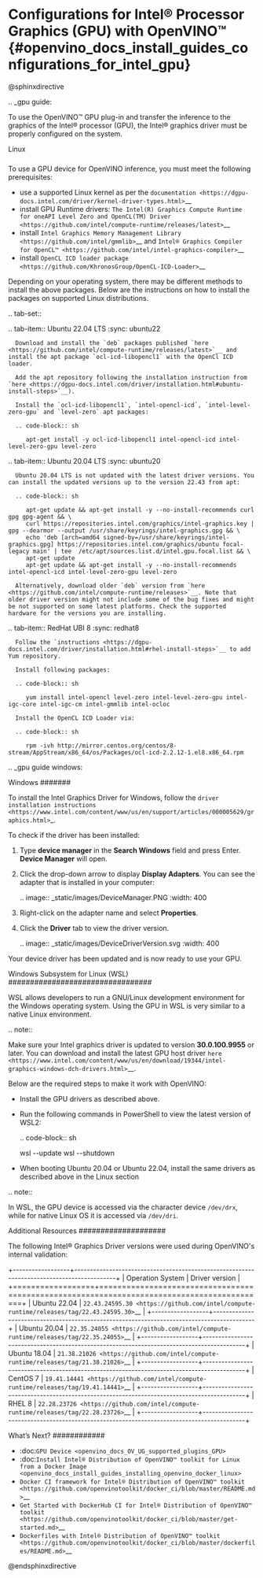 # Configurations for Intel® Processor Graphics (GPU) with OpenVINO™ {#openvino_docs_install_guides_configurations_for_intel_gpu}

@sphinxdirective

.. _gpu guide:

To use the OpenVINO™ GPU plug-in and transfer the inference to the graphics of the Intel® processor (GPU), the Intel® graphics driver must be properly configured on the system.

Linux
#####

To use a GPU device for OpenVINO inference, you must meet the following prerequisites:

- use a supported Linux kernel as per the `documentation <https://dgpu-docs.intel.com/driver/kernel-driver-types.html>`__
- install GPU Runtime drivers: `The Intel(R) Graphics Compute Runtime for oneAPI Level Zero and OpenCL(TM) Driver <https://github.com/intel/compute-runtime/releases/latest>`__
- install `Intel Graphics Memory Management Library <https://github.com/intel/gmmlib>`__ and `Intel® Graphics Compiler for OpenCL™ <https://github.com/intel/intel-graphics-compiler>`__
- install `OpenCL ICD loader package <https://github.com/KhronosGroup/OpenCL-ICD-Loader>`__

Depending on your operating system, there may be different methods to install the above packages. Below are the instructions on how to install the packages on supported Linux distributions.


.. tab-set::

   .. tab-item:: Ubuntu 22.04 LTS
      :sync: ubuntu22

      Download and install the `deb` packages published `here <https://github.com/intel/compute-runtime/releases/latest>`__ and install the apt package `ocl-icd-libopencl1` with the OpenCl ICD loader.
      
      Add the apt repository following the installation instruction from `here <https://dgpu-docs.intel.com/driver/installation.html#ubuntu-install-steps>`__). 
      
      Install the `ocl-icd-libopencl1`, `intel-opencl-icd`, `intel-level-zero-gpu` and `level-zero` apt packages:
      
      .. code-block:: sh
      
         apt-get install -y ocl-icd-libopencl1 intel-opencl-icd intel-level-zero-gpu level-zero

   .. tab-item:: Ubuntu 20.04 LTS
      :sync: ubuntu20

      Ubuntu 20.04 LTS is not updated with the latest driver versions. You can install the updated versions up to the version 22.43 from apt:
      
      .. code-block:: sh
         
         apt-get update && apt-get install -y --no-install-recommends curl gpg gpg-agent && \
         curl https://repositories.intel.com/graphics/intel-graphics.key | gpg --dearmor --output /usr/share/keyrings/intel-graphics.gpg && \
         echo 'deb [arch=amd64 signed-by=/usr/share/keyrings/intel-graphics.gpg] https://repositories.intel.com/graphics/ubuntu focal-legacy main' | tee  /etc/apt/sources.list.d/intel.gpu.focal.list && \
         apt-get update
         apt-get update && apt-get install -y --no-install-recommends intel-opencl-icd intel-level-zero-gpu level-zero
      
      Alternatively, download older `deb` version from `here <https://github.com/intel/compute-runtime/releases>`__. Note that older driver version might not include some of the bug fixes and might be not supported on some latest platforms. Check the supported hardware for the versions you are installing.

   .. tab-item:: RedHat UBI 8
      :sync: redhat8

      Follow the `instructions <https://dgpu-docs.intel.com/driver/installation.html#rhel-install-steps>`__ to add Yum repository.
      
      Install following packages: 
      
      .. code-block:: sh
      
         yum install intel-opencl level-zero intel-level-zero-gpu intel-igc-core intel-igc-cm intel-gmmlib intel-ocloc
      
      Install the OpenCL ICD Loader via:
      
      .. code-block:: sh
      
         rpm -ivh http://mirror.centos.org/centos/8-stream/AppStream/x86_64/os/Packages/ocl-icd-2.2.12-1.el8.x86_64.rpm
      
.. _gpu guide windows:

Windows
#######

To install the Intel Graphics Driver for Windows, follow the `driver installation instructions <https://www.intel.com/content/www/us/en/support/articles/000005629/graphics.html>`_.

To check if the driver has been installed:

1. Type **device manager** in the **Search Windows** field and press Enter. **Device Manager** will open.
2. Click the drop-down arrow to display **Display Adapters**. You can see the adapter that is installed in your computer: 

   .. image:: _static/images/DeviceManager.PNG
      :width: 400

3. Right-click on the adapter name and select **Properties**.
4. Click the **Driver** tab to view the driver version.

   .. image:: _static/images/DeviceDriverVersion.svg
      :width: 400

Your device driver has been updated and is now ready to use your GPU.

Windows Subsystem for Linux (WSL)
#################################

WSL allows developers to run a GNU/Linux development environment for the Windows operating system. Using the GPU in WSL is very similar to a native Linux environment.

.. note::

   Make sure your Intel graphics driver is updated to version **30.0.100.9955** or later. You can download and install the latest GPU host driver `here <https://www.intel.com/content/www/us/en/download/19344/intel-graphics-windows-dch-drivers.html>`__.

Below are the required steps to make it work with OpenVINO:

- Install the GPU drivers as described above.
- Run the following commands in PowerShell to view the latest version of WSL2:

  .. code-block:: sh

     wsl --update
     wsl --shutdown
  
- When booting Ubuntu 20.04 or Ubuntu 22.04, install the same drivers as described above in the Linux section

.. note:: 
   
   In WSL, the GPU device is accessed via the character device `/dev/drx`, while for native Linux OS it is accessed via `/dev/dri`.

Additional Resources
####################

The following Intel® Graphics Driver versions were used during OpenVINO's internal validation:

+------------------+-------------------------------------------------------------------------------------------+
| Operation System | Driver version                                                                            |
+==================+===========================================================================================+
| Ubuntu 22.04     | `22.43.24595.30 <https://github.com/intel/compute-runtime/releases/tag/22.43.24595.30>`__ |
+------------------+-------------------------------------------------------------------------------------------+
| Ubuntu 20.04     | `22.35.24055 <https://github.com/intel/compute-runtime/releases/tag/22.35.24055>`__       |
+------------------+-------------------------------------------------------------------------------------------+
| Ubuntu 18.04     | `21.38.21026 <https://github.com/intel/compute-runtime/releases/tag/21.38.21026>`__       |
+------------------+-------------------------------------------------------------------------------------------+
| CentOS 7         | `19.41.14441 <https://github.com/intel/compute-runtime/releases/tag/19.41.14441>`__       |
+------------------+-------------------------------------------------------------------------------------------+
| RHEL 8           | `22.28.23726 <https://github.com/intel/compute-runtime/releases/tag/22.28.23726>`__       |
+------------------+-------------------------------------------------------------------------------------------+


What’s Next?
############

* :doc:`GPU Device <openvino_docs_OV_UG_supported_plugins_GPU>`
* :doc:`Install Intel® Distribution of OpenVINO™ toolkit for Linux from a Docker Image <openvino_docs_install_guides_installing_openvino_docker_linux>`
* `Docker CI framework for Intel® Distribution of OpenVINO™ toolkit <https://github.com/openvinotoolkit/docker_ci/blob/master/README.md>`__
* `Get Started with DockerHub CI for Intel® Distribution of OpenVINO™ toolkit <https://github.com/openvinotoolkit/docker_ci/blob/master/get-started.md>`__
* `Dockerfiles with Intel® Distribution of OpenVINO™ toolkit <https://github.com/openvinotoolkit/docker_ci/blob/master/dockerfiles/README.md>`__

@endsphinxdirective


